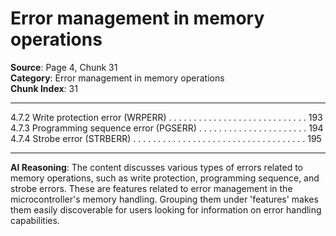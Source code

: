 # Error management in memory operations

**Source**: Page 4, Chunk 31  
**Category**: Error management in memory operations  
**Chunk Index**: 31

---

4.7.2 Write protection error (WRPERR) . . . . . . . . . . . . . . . . . . . . . . . . . . . . 193
4.7.3 Programming sequence error (PGSERR) . . . . . . . . . . . . . . . . . . . . . . 194
4.7.4 Strobe error (STRBERR) . . . . . . . . . . . . . . . . . . . . . . . . . . . . . . . . . . . 195

---

**AI Reasoning**: The content discusses various types of errors related to memory operations, such as write protection, programming sequence, and strobe errors. These are features related to error management in the microcontroller's memory handling. Grouping them under 'features' makes them easily discoverable for users looking for information on error handling capabilities.
